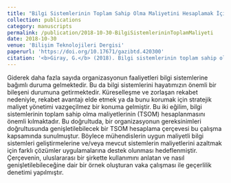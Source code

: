```yaml
---
title: "Bilgi Sistemlerinin Toplam Sahip Olma Maliyetini Hesaplamak İçin Bir Çerçeve"
collection: publications
category: manuscripts
permalink: /publication/2018-10-30-BilgiSistemlerininToplamMaliyeti
date: 2018-10-30
venue: 'Bilişim Teknolojileri Dergisi'
paperurl: 'https://doi.org/10.17671/gazibtd.420300'
citation: '<b>Giray, G.</b> (2018). Bilgi sistemlerinin toplam sahip olma maliyetini hesaplamak için bir çerçeve. <i>Bilişim Teknolojileri Dergisi</i>, 11(4), 383-397.'
---
```


Giderek daha fazla sayıda organizasyonun faaliyetleri bilgi sistemlerine bağımlı duruma gelmektedir. Bu da bilgi sistemlerini hayatımızın önemli bir bileşeni durumuna getirmektedir. Küreselleşme ve zorlaşan rekabet nedeniyle, rekabet avantajı elde etmek ya da bunu korumak için stratejik maliyet yönetimi vazgeçilmez bir konuma gelmiştir. Bu iki eğilim, bilgi sistemlerinin toplam sahip olma maliyetlerinin (TSOM) hesaplanmasını önemli kılmaktadır. Bu doğrultuda, bir
organizasyonun gereksinimleri doğrultusunda genişletilebilecek bir TSOM hesaplama çerçevesi bu çalışma kapsamında sunulmuştur. Böylece mühendislerin uygun maliyetli bilgi sistemleri geliştirmelerine ve/veya mevcut sistemlerin maliyetlerini azaltmak için farklı çözümler uygulamalarına destek olunması hedeflenmiştir. Çerçevenin, uluslararası bir şirkette kullanımını anlatan ve nasıl genişletilebileceğine dair bir örnek oluşturan vaka çalışması ile geçerlilik denetimi yapılmıştır.
